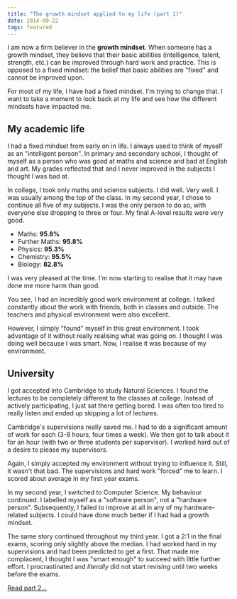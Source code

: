 ```yaml
---
title: "The growth mindset applied to my life (part 1)"
date: 2014-09-22
tags: featured
---
```


I am now a firm believer in the **growth mindset**. When someone has a growth mindset, they believe that their basic abilities (intelligence, talent, strength, etc.) can be improved through hard work and practice. This is opposed to a fixed mindset: the belief that basic abilities are "fixed" and cannot be improved upon. 

For most of my life, I have had a fixed mindset. I'm trying to change that. I want to take a moment to look back at my life and see how the different mindsets have impacted me. 

<!--more-->

## My academic life

I had a fixed mindset from early on in life. I always used to think of myself as an "intelligent person". In primary and secondary school, I thought of myself as a person who was good at maths and science and bad at English and art. My grades reflected that and I never improved in the subjects I thought I was bad at. 

In college, I took only maths and science subjects. I did well. Very well. I was usually among the top of the class. In my second year, I chose to continue all five of my subjects. I was the only person to do so, with everyone else dropping to three or four. My final A-level results were very good. 

- Maths: **95.8%**
- Further Maths: **95.8%**
- Physics: **95.3%**
- Chemistry: **95.5%**
- Biology: **82.8%**

I was very pleased at the time. I'm now starting to realise that it may have done me more harm than good. 

You see, I had an incredibly good work environment at college. I talked constantly about the work with friends, both in classes and outside. The teachers and physical environment were also excellent. 

However, I simply "found" myself in this great environment. I took advantage of it without really realising what was going on. I thought I was doing well because I was smart. Now, I realise it was because of my environment. 

## University

I got accepted into Cambridge to study Natural Sciences. I found the lectures to be completely different to the classes at college. Instead of actively participating, I just sat there getting bored. I was often too tired to really listen and ended up skipping a lot of lectures. 

Cambridge's supervisions really saved me. I had to do a significant amount of work for each (3-8 hours, four times a week). We then got to talk about it for an hour (with two or three students per supervisor). I worked hard out of a desire to please my supervisors. 

Again, I simply accepted my environment without trying to influence it. Still, it wasn't that bad. The supervisions and hard work "forced" me to learn. I scored about average in my first year exams. 

In my second year, I switched to Computer Science. My behaviour continued. I labelled myself as a "software person", not a "hardware person". Subsequently, I failed to improve at all in any of my hardware-related subjects. I could have done much better if I had had a growth mindset. 

The same story continued throughout my third year. I got a 2:1 in the final exams, scoring only slightly above the median. I had worked hard in my supervisions and had been predicted to get a first. That made me complacent, I thought I was "smart enough" to succeed with little further effort. I procrastinated and *literally* did not start revising until two weeks before the exams. 

[Read part 2...](/the-growth-mindset-applied-to-my-life-part-2/)
